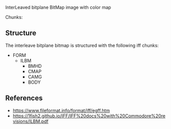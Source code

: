 ﻿
InterLeaved bitplane BitMap image with color map

Chunks:


## Structure

The interleave bitplane bitmap is structured with the following iff chunks:
- FORM
  - ILBM
    - BMHD
    - CMAP
    - CAMG
    - BODY

## References

- https://www.fileformat.info/format/iff/egff.htm
- https://1fish2.github.io/IFF/IFF%20docs%20with%20Commodore%20revisions/ILBM.pdf